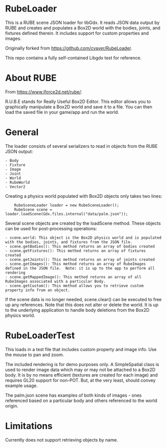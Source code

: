 RubeLoader
==========
This is a RUBE scene JSON loader for libGdx.  It reads JSON data output by RUBE and creates and populates
a Box2D world with the bodies, joints, and fixtures defined therein.  It includes support for custom properties
and images.   

Originally forked from https://github.com/cvayer/RubeLoader.

This repo contains a fully self-contained Libgdx test for reference.

About RUBE
==========
From https://www.iforce2d.net/rube/:

R.U.B.E stands for Really Useful Box2D Editor. This editor allows you to graphically manipulate 
a Box2D world and save it to a file. You can then load the saved file in your game/app and run the world.

General
=======
The loader consists of several serializers to read in objects from the RUBE JSON output:

	- Body
	- Fixture
	- Image
	- Joint
	- World
	- RubeWorld
	- Vector2

Creating a physics world populated with Box2D objects only takes two lines:

		RubeSceneLoader loader = new RubeSceneLoader();
		RubeScene scene = loader.loadScene(Gdx.files.internal("data/palm.json"));

Several scene objects are created by the loadScene method.  These objects can be used for post-processing operations:

	- scene.world: This object is the Box2D physics world and is populated with the bodies, joints, and fixtures from the JSON file.
	- scene.getBodies(): This method returns an array of bodies created
	- scene.getFixtures(): This method returns an array of fixtures created
	- scene.getJoints(): This method returns an array of joints created
	- scene.getImages(): This method returns an array of RubeImages defined in the JSON file.  Note: it is up to the app to perform all rendering
	- scene.getMappedImage(): This method returns an array of all RubeImages associated with a particular Body.
	- scene.getCustom(): This method allows you to retrieve custom property info from an object.
	
If the scene data is no longer needed, scene.clear() can be executed to free up any references.  Note that this does not alter or delete the world.  It is up
to the underlying application to handle body deletions from the Box2D physics world.

RubeLoaderTest
==============
This loads in a test file that includes custom property and image info.  Use the mouse to pan and zoom.

The included rendering is for demo purposes only.  A SimpleSpatial class is used to render image data which may or may not be attached to a Box2D body.
It is by no means efficient (textures are created for each image) and requires GL20 support for non-POT.  But, at the very least, should convey
example usage.

The palm.json scene has examples of both kinds of images - ones referenced based on a particular body and others referenced to the world origin. 

Limitations
===========
Currently does not support retrieving objects by name.
